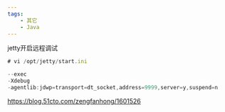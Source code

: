 ```yaml
---
tags:
    - 其它
    - Java
---
```


jetty开启远程调试



```javascript
# vi /opt/jetty/start.ini

--exec
-Xdebug
-agentlib:jdwp=transport=dt_socket,address=9999,server=y,suspend=n

```



https://blog.51cto.com/zengfanhong/1601526

